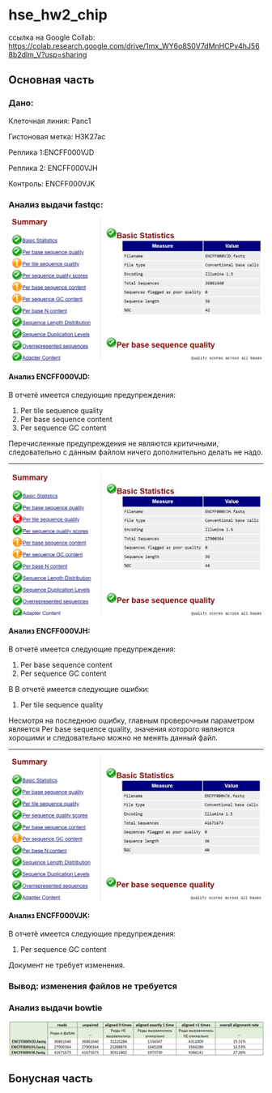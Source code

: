 # hse_hw2_chip

ссылка на Google Collab: https://colab.research.google.com/drive/1mx_WY6o8S0V7dMnHCPv4hJ568b2dlm_V?usp=sharing

## Основная часть

### Дано:

Клеточная линия: Panc1

Гистоновая метка: H3K27ac

Реплика 1:ENCFF000VJD

Реплика 2: ENCFF000VJH

Контроль: ENCFF000VJK


### Анализ выдачи fastqc:
![alt text](fastqc_pic/Fastqc_VJD.png)
#### Анализ ENCFF000VJD:
В отчетё имеется следующие предупреждения:
1) Per tile sequence quality
2) Per base sequence content
3) Per sequence GC content

Перечисленные предупреждения не являются критичными, следовательно с данным файлом ничего дополнительно делать не надо.
________________

![alt text](fastqc_pic/Fastqc_VJH.png)
#### Анализ ENCFF000VJH:
В отчетё имеется следующие предупреждения:
1) Per base sequence content
2) Per sequence GC content

В В отчетё имеется следующие ошибки:
1) Per tile sequence quality

Несмотря на последнюю ошибку, главным проверочным параметром является Per base sequence quality, значения которого являются хорошими и следовательно можно не менять данный файл.
________________

![alt text](fastqc_pic/Fastqc_VJK.png)
#### Анализ ENCFF000VJK:

В отчетё имеется следующие предупреждения:
1) Per sequence GC content

Документ не требует изменения.

### Вывод: изменения файлов не требуется

### Анализ выдачи bowtie
![alt text](table.png)

## Бонусная часть
